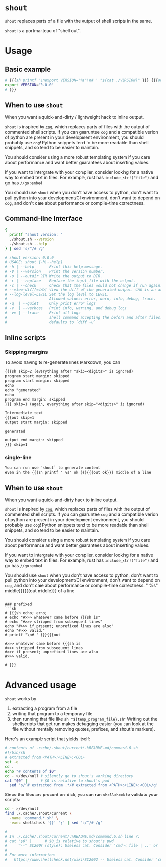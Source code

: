 # `shout`

`shout` replaces parts of a file with the output of shell scripts in the same.

`shout` is a portmanteau of "shell out".

# Usage

## Basic example

```sh
# {{{sh printf '\nexport VERSION="%s"\n# ' "$(cat ./VERSION)" }}} {{{out
export VERSION="0.0.0"
# }}}
```

## When to use `shout`

When you want a quick-and-dirty / lightweight hack to inline output.

`shout` is inspired by [`cog`][cog], which replaces parts of files with the output of commented shell scripts.
If you can guaruntee `cog` and a compatible verion of python are present in your development environment, you should probably use `cog`!
Python snippets tend to be more readable than shell snippets, and so tend to be easier to maintain.

You should consider using a more robust templating system if you care about performance and want better guarantees about inserting values.

If you want to intergrate with your compiler, consider looking for a native way to embed text in files.
For example, rust has `include_str!("file")` and go has `//go:embed`
<!-- TODO: link -->

You should use `shout` when you don't have access to python, don't want to pull python into your development/CI environment, don't want to depend on `cog`, and don't care about performance or compile-time correctness.

## Command-line interface

<!-- {{{sh skip=1 -->
```sh
{
  printf "shout version: "
  ./shout.sh --version
  ./shout.sh --help
} | sed 's/^/# /g'
```
<!-- }}} skip=1 -->
<!-- {{{out skip=1 -->
```sh
# shout version: 0.0.0
# USAGE: shout [-h|--help]
# -h | --help       Print this help message.
# -V | --version    Print the version number.
# -o | --outdir DIR Write the output to DIR.
# -r | --replace    Replace the input file with the output.
# -c | --check      Check that the files would not change if run again.
# --view-diff[=CMD] View the diff of the generated output. CMD is an arbitrary
# --log-level=LEVEL Set the log level to LEVEL.
#                   Allowed values: error, warn, info, debug, trace.
# -q  | --quiet     Only print error logs
# -v  | --verbose   Print info, warning, and debug logs
# -vv | --trace     Print all logs
#                   shell command accepting the before and after files.
#                   defaults to `diff -u`
```
<!-- }}} skip=1 -->

## Inline scripts

### Skipping margins
To avoid having to re-generate lines Markdown, you can

```txt
{{{sh skip=2 (everything after "skip=<digits>" is ignored)
program start margin: skipped
program start margin: skipped
echo
echo "generated"
echo
program end margin: skipped
}}} skip=1 (again, everything after skip="<digits>" is ignored)

Intermediate text
{{{out skip=1
output start margin: skipped

generated

output end margin: skipped
}}} skip=1
```

### single-line
```txt
You can run use `shout` to generate content
even in the {{{sh printf " %s" ok }}}{{{out ok}}} middle of a line
```

## When to use `shout`

When you want a quick-and-dirty hack to inline output.

`shout` is inspired by [`cog`][cog], which replaces parts of files with the output of commented shell scripts.
If you can guaruntee `cog` and a compatible verion of python are present in your development environment, you should probably use `cog`!
Python snippets tend to be more readable than shell snippets, and so tend to be easier to maintain.

You should consider using a more robust templating system if you care about performance and want better guarantees about inserting values.

If you want to intergrate with your compiler, consider looking for a native way to embed text in files.
For example, rust has `include_str!("file")` and go has `//go:embed`
<!-- TODO: link -->

You should use `shout` when you don't have access to python, don't want to pull python into your development/CI environment, don't want to depend on `cog`, and don't care about performance or compile-time correctness.
 " %s" middle}}}{{{out middle}}} of a line
```

### prefixed
```sh
# {{{sh echo; echo;
# echo "#>>> whatever came before {{{sh is"
# echo "#>>> stripped from subsequent lines"
echo "#>>> if present; unprefixed lines are also"
echo "#>>> valid."
# printf "\n# " }}}{{{out

#>>> whatever came before {{{sh is
#>>> stripped from subsequent lines
#>>> if present; unprefixed lines are also
#>>> valid.

# }}}
```

# Advanced usage

`shout` works by
  1. extracting a program from a file
  2. writing that program to a temporary file
  3. then running that file like `sh "${temp_program_file}.sh"` 
Writing out the shellscripts that get run makes debugging easier (you can look at the file without mentally removing quotes, prefixes, and shout's markers).

Here's an example script that yields itself:
<!-- {{{sh
echo "# contents of $0"
cd - >/dev/null # silently go to shout's working directory
cat "$0" |      # $0 is relative to shout's pwd
  sed 's/^# extracted from .*/# extracted from <PATH>:<LINE>:<COL>/g'
}}}{{{out skip=1 -->
```sh
# contents of .cache/.shout/current/.%README.md/command.6.sh
#!/bin/sh
# extracted from <PATH>:<LINE>:<COL>
set -e
cd .
echo "# contents of $0"
cd - >/dev/null # silently go to shout's working directory
cat "$0" |      # $0 is relative to shout's pwd
  sed 's/^# extracted from .*/# extracted from <PATH>:<LINE>:<COL>/g'

```
<!-- }}} skip=1 -->

Since the files are present on-disk, you can run `shellcheck` to validate your scripts:
<!-- {{{sh skip=1 -->
```sh
cd - >/dev/null
find ./.cache/.shout/current \
  -name 'command.*.sh' \
  -exec shellcheck '{}' ';' | sed 's/^/# /g'
```
<!-- }}} skip=1 -->
<!-- {{{out skip=1 -->
```sh
# 
# In ./.cache/.shout/current/.%README.md/command.6.sh line 7:
# cat "$0" |      # $0 is relative to shout's pwd
#     ^--^ SC2002 (style): Useless cat. Consider 'cmd < file | ..' or 'cmd file | ..' instead.
# 
# For more information:
#   https://www.shellcheck.net/wiki/SC2002 -- Useless cat. Consider 'cmd < file...
```
<!-- }}} skip=1 -->


<!-- comments -->
[cog]: https://cog.readthedocs.io/en/latest/
